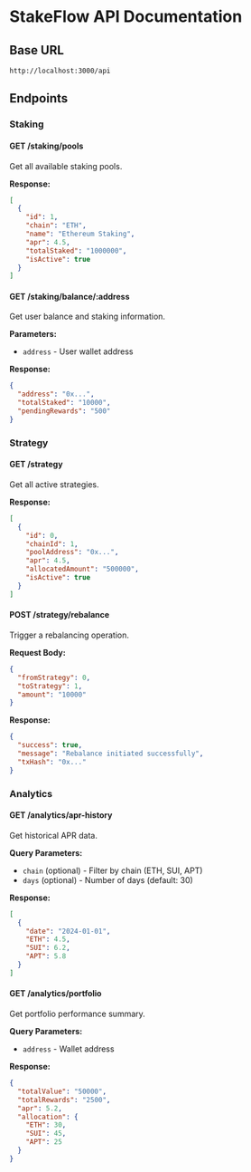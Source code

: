 # StakeFlow API Documentation

## Base URL
```
http://localhost:3000/api
```

## Endpoints

### Staking

#### GET /staking/pools
Get all available staking pools.

**Response:**
```json
[
  {
    "id": 1,
    "chain": "ETH",
    "name": "Ethereum Staking",
    "apr": 4.5,
    "totalStaked": "1000000",
    "isActive": true
  }
]
```

#### GET /staking/balance/:address
Get user balance and staking information.

**Parameters:**
- `address` - User wallet address

**Response:**
```json
{
  "address": "0x...",
  "totalStaked": "10000",
  "pendingRewards": "500"
}
```

### Strategy

#### GET /strategy
Get all active strategies.

**Response:**
```json
[
  {
    "id": 0,
    "chainId": 1,
    "poolAddress": "0x...",
    "apr": 4.5,
    "allocatedAmount": "500000",
    "isActive": true
  }
]
```

#### POST /strategy/rebalance
Trigger a rebalancing operation.

**Request Body:**
```json
{
  "fromStrategy": 0,
  "toStrategy": 1,
  "amount": "10000"
}
```

**Response:**
```json
{
  "success": true,
  "message": "Rebalance initiated successfully",
  "txHash": "0x..."
}
```

### Analytics

#### GET /analytics/apr-history
Get historical APR data.

**Query Parameters:**
- `chain` (optional) - Filter by chain (ETH, SUI, APT)
- `days` (optional) - Number of days (default: 30)

**Response:**
```json
[
  {
    "date": "2024-01-01",
    "ETH": 4.5,
    "SUI": 6.2,
    "APT": 5.8
  }
]
```

#### GET /analytics/portfolio
Get portfolio performance summary.

**Query Parameters:**
- `address` - Wallet address

**Response:**
```json
{
  "totalValue": "50000",
  "totalRewards": "2500",
  "apr": 5.2,
  "allocation": {
    "ETH": 30,
    "SUI": 45,
    "APT": 25
  }
}
```

